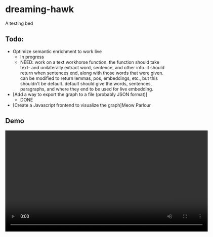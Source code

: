 # dreaming-hawk

A testing bed

## Todo:

-   Optimize semantic enrichment to work live
    -   In progress
    -   NEED: work on a text workhorse function. the function should take text- and unilaterally extract word, sentence, and other info. it should return when sentences end, along with those words that were given. can be modified to return lemmas, pos, embeddings, etc., but this shouldn't be default. default should give the words, sentences, paragraphs, and where they end to be used for live embedding.
-   [Add a way to export the graph to a file (probably JSON format)]
    -   DONE
-   [Create a Javascript frontend to visualize the graph]Meow Parlour

## Demo

<video src="./ChalmersTextDemo.mp4" controls width="640"></video>
